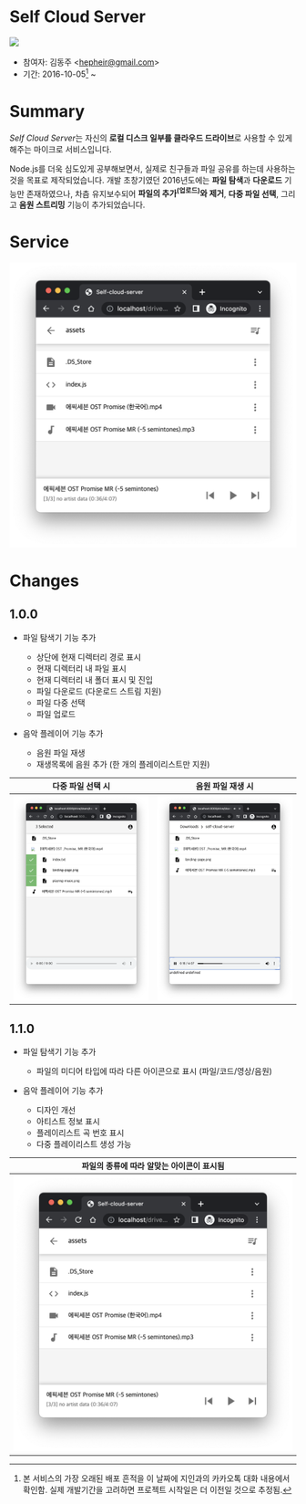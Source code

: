 # Self Cloud Server

![](https://img.shields.io/badge/Node.js-339933?logo=node.js&logoColor=white)

-   참여자: 김동주 <<hepheir@gmail.com>>
-   기간: 2016-10-05[^date-started] ~

[^date-started]: 본 서비스의 가장 오래된 배포 흔적을 이 날짜에 지인과의 카카오톡 대화 내용에서 확인함. 실제 개발기간을 고려하면 프로젝트 시작일은 더 이전일 것으로 추정됨.

# Summary

*Self Cloud Server*는 자신의 **로컬 디스크 일부를 클라우드 드라이브**로 사용할 수 있게 해주는 마이크로 서비스입니다.

Node.js를 더욱 심도있게 공부해보면서, 실제로 친구들과 파일 공유를 하는데 사용하는 것을 목표로 제작되었습니다. 개발 초창기였던 2016년도에는 **파일 탐색**과 **다운로드** 기능만 존재하였으나, 차츰 유지보수되어 **파일의 추가<sup>(업로드)</sup>와 제거**, **다중 파일 선택**, 그리고 **음원 스트리밍** 기능이 추가되었습니다.

# Service

![](/images/v1.1.0-screenshot.png)

# Changes

## 1.0.0

- 파일 탐색기 기능 추가
    - 상단에 현재 디렉터리 경로 표시
    - 현재 디렉터리 내 파일 표시
    - 현재 디렉터리 내 폴더 표시 및 진입
    - 파일 다운로드 (다운로드 스트림 지원)
    - 파일 다중 선택
    - 파일 업로드

- 음악 플레이어 기능 추가
    - 음원 파일 재생
    - 재생목록에 음원 추가 (한 개의 플레이리스트만 지원)

|                다중 파일 선택 시                |           음원 파일 재생 시           |
| :---------------------------------------------: | :-----------------------------------: |
| ![](/images/v1.0.0-multiple-files-selected.png) | ![](/images/v1.0.0-playing-music.png) |

## 1.1.0

- 파일 탐색기 기능 추가
    - 파일의 미디어 타입에 따라 다른 아이콘으로 표시 (파일/코드/영상/음원)

- 음악 플레이어 기능 추가
    - 디자인 개선
    - 아티스트 정보 표시
    - 플레이리스트 곡 번호 표시
    - 다중 플레이리스트 생성 가능

| 파일의 종류에 따라 알맞는 아이콘이 표시됨 |
| :---------------------------------------: |
|    ![](/images/v1.1.0-screenshot.png)     |

